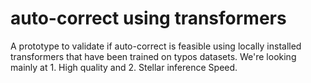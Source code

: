 # auto-correct using transformers
A prototype to validate if auto-correct is feasible using locally installed transformers that have been trained on typos datasets. We're looking mainly at 1. High quality and 2. Stellar inference Speed.

